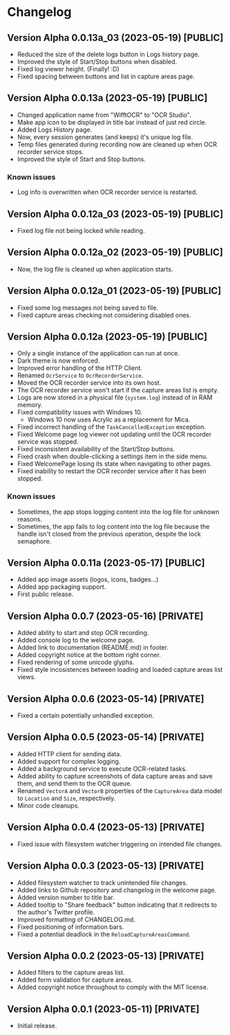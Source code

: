﻿# Changelog

## Version Alpha 0.0.13a_03 (2023-05-19) [PUBLIC]
* Reduced the size of the delete logs button in Logs history page.
* Improved the style of Start/Stop buttons when disabled.
* Fixed log viewer height. (Finally! :D)
* Fixed spacing between buttons and list in capture areas page.

## Version Alpha 0.0.13a (2023-05-19) [PUBLIC]
* Changed application name from "WifftOCR" to "OCR Studio".
* Make app icon to be displayed in title bar instead of just red circle.
* Added Logs History page.
* Now, every session generates (and keeps) it's unique log file.
* Temp files generated during recording now are cleaned up when OCR recorder service stops.
* Improved the style of Start and Stop buttons.
### Known issues
* Log info is overwritten when OCR recorder service is restarted.

## Version Alpha 0.0.12a_03 (2023-05-19) [PUBLIC]
* Fixed log file not being locked while reading.

## Version Alpha 0.0.12a_02 (2023-05-19) [PUBLIC]
* Now, the log file is cleaned up when application starts.

## Version Alpha 0.0.12a_01 (2023-05-19) [PUBLIC]
* Fixed some log messages not being saved to file.
* Fixed capture areas checking not considering disabled ones.

## Version Alpha 0.0.12a (2023-05-19) [PUBLIC]
* Only a single instance of the application can run at once.
* Dark theme is now enforced.
* Improved error handling of the HTTP Client.
* Renamed `OcrService` to `OcrRecorderService`.
* Moved the OCR recorder service into its own host.
* The OCR recorder service won't start if the capture areas list is empty.
* Logs are now stored in a physical file (`system.log`) instead of in RAM memory.
* Fixed compatibility issues with Windows 10.
	* Windows 10 now uses Acrylic as a replacement for Mica.
* Fixed incorrect handling of the `TaskCancelledException` exception.
* Fixed Welcome page log viewer not updating until the OCR recorder service was stopped.
* Fixed inconsistent availability of the Start/Stop buttons.
* Fixed crash when double-clicking a settings item in the side menu.
* Fixed WelcomePage losing its state when navigating to other pages.
* Fixed inability to restart the OCR recorder service after it has been stopped.
### Known issues
* Sometimes, the app stops logging content into the log file for unknown reasons.
* Sometimes, the app fails to log content into the log file because the handle isn't closed from the previous operation, despite the lock semaphore.

## Version Alpha 0.0.11a (2023-05-17) [PUBLIC]
* Added app image assets (logos, icons, badges...)
* Added app packaging support.
* First public release.

## Version Alpha 0.0.7 (2023-05-16) [PRIVATE]
* Added ability to start and stop OCR recording.
* Added console log to the welcome page.
* Added link to documentation (README.md) in footer.
* Added copyright notice at the bottom right corner.
* Fixed rendering of some unicode glyphs.
* Fixed style incosistences between loading and loaded capture areas list views.

## Version Alpha 0.0.6 (2023-05-14) [PRIVATE]
* Fixed a certain potentially unhandled exception.

## Version Alpha 0.0.5 (2023-05-14) [PRIVATE]
* Added HTTP client for sending data.
* Added support for complex logging.
* Added a background service to execute OCR-related tasks.
* Added ability to capture screenshots of data capture areas and save them, and send them to the OCR queue.
* Renamed `VectorA` and `VectorB` properties of the `CaptureArea` data model to `Location` and `Size`, respectively.
* Minor code cleanups.

## Version Alpha 0.0.4 (2023-05-13) [PRIVATE]
* Fixed issue with filesystem watcher triggering on intended file changes.

## Version Alpha 0.0.3 (2023-05-13) [PRIVATE]
* Added filesystem watcher to track unintended file changes.
* Added links to Github repository and changelog in the welcome page.
* Added version number to title bar.
* Added tooltip to "Share feedback" button indicating that it redirects to the author's Twitter profile.
* Improved formatting of CHANGELOG.md.
* Fixed positioning of information bars.
* Fixed a potential deadlock in the `ReloadCaptureAreasCommand`.

## Version Alpha 0.0.2 (2023-05-13) [PRIVATE]
* Added filters to the capture areas list.
* Added form validation for capture areas.
* Added copyright notice throughout to comply with the MIT license.

## Version Alpha 0.0.1 (2023-05-11) [PRIVATE]
* Initial release.
